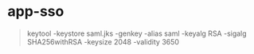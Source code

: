 # app-sso

> keytool -keystore saml.jks -genkey -alias saml -keyalg RSA -sigalg SHA256withRSA -keysize 2048 -validity 3650 

